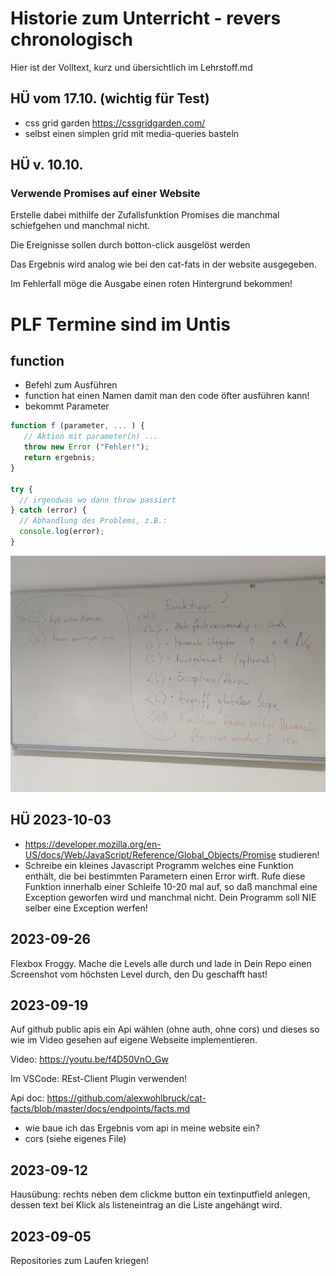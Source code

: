 # Historie zum Unterricht - revers chronologisch

Hier ist der Volltext, kurz und übersichtlich im Lehrstoff.md

## HÜ vom 17.10. (wichtig für Test)

-   css grid garden <https://cssgridgarden.com/>
-   selbst einen simplen grid mit media-queries basteln

## HÜ v. 10.10.

### Verwende Promises auf einer Website

Erstelle dabei mithilfe der Zufallsfunktion Promises die manchmal schiefgehen
und manchmal nicht.

Die Ereignisse sollen durch botton-click ausgelöst werden

Das Ergebnis wird analog wie bei den cat-fats in der website ausgegeben.

Im Fehlerfall möge die Ausgabe einen roten Hintergrund bekommen!

# PLF Termine sind im Untis

## function

-   Befehl zum Ausführen
-   function hat einen Namen damit man den code öfter ausführen kann!
-   bekommt Parameter

```js
function f (parameter, ... ) {
   // Aktion mit parameter(n) ...
   throw new Error ("Fehler!");
   return ergebnis;
}

try {
  // irgendwas wo dann throw passiert
} catch (error) {
  // Abhandlung des Problems, z.B.:
  console.log(error);
}
```

![siehe tafelbild](functions-tafel.jpg)

## HÜ 2023-10-03

-   https://developer.mozilla.org/en-US/docs/Web/JavaScript/Reference/Global_Objects/Promise
    studieren!
-   Schreibe ein kleines Javascript Programm welches eine Funktion enthält, die
    bei bestimmten Parametern einen Error wirft. Rufe diese Funktion innerhalb
    einer Schleife 10-20 mal auf, so daß manchmal eine Exception geworfen wird
    und manchmal nicht. Dein Programm soll NIE selber eine Exception werfen!

## 2023-09-26

Flexbox Froggy. Mache die Levels alle durch und lade in Dein Repo einen
Screenshot vom höchsten Level durch, den Du geschafft hast!

## 2023-09-19

Auf github public apis ein Api wählen (ohne auth, ohne cors) und dieses so wie
im Video gesehen auf eigene Webseite implementieren.

Video: https://youtu.be/f4D50VnO_Gw

Im VSCode: REst-Client Plugin verwenden!

Api doc:
https://github.com/alexwohlbruck/cat-facts/blob/master/docs/endpoints/facts.md

-   wie baue ich das Ergebnis vom api in meine website ein?
-   cors (siehe eigenes File)

## 2023-09-12

Hausübung: rechts neben dem clickme button ein textinputfield anlegen, dessen
text bei Klick als listeneintrag an die Liste angehängt wird.

## 2023-09-05

Repositories zum Laufen kriegen!
